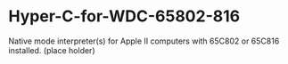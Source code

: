 # Hyper-C-for-WDC-65802-816
Native mode interpreter(s) for Apple II computers with 65C802 or 65C816 installed.
(place holder)
